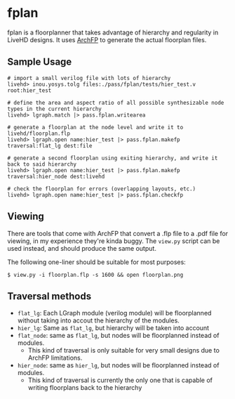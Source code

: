 # fplan

fplan is a floorplanner that takes advantage of hierarchy and regularity in LiveHD designs.  It uses [ArchFP](http://lava.cs.virginia.edu/archfp/) to generate the actual floorplan files.

## Sample Usage
```
# import a small verilog file with lots of hierarchy
livehd> inou.yosys.tolg files:./pass/fplan/tests/hier_test.v root:hier_test

# define the area and aspect ratio of all possible synthesizable node types in the current hierarchy
livehd> lgraph.match |> pass.fplan.writearea

# generate a floorplan at the node level and write it to livehd/floorplan.flp
livehd> lgraph.open name:hier_test |> pass.fplan.makefp traversal:flat_lg dest:file

# generate a second floorplan using exiting hierarchy, and write it back to said hierarchy
livehd> lgraph.open name:hier_test |> pass.fplan.makefp traversal:hier_node dest:livehd

# check the floorplan for errors (overlapping layouts, etc.)
livehd> lgraph.open name:hier_test |> pass.fplan.checkfp

```

## Viewing
There are tools that come with ArchFP that convert a .flp file to a .pdf file for viewing, in my experience they're kinda buggy.  The `view.py` script can be used instead, and should produce the same output.
  
The following one-liner should be suitable for most purposes:
```
$ view.py -i floorplan.flp -s 1600 && open floorplan.png
```

## Traversal methods
 - `flat_lg`: Each LGraph module (verilog module) will be floorplanned without taking into accout the hierarchy of the modules.
 - `hier_lg`: Same as `flat_lg`, but hierarchy will be taken into account
 - `flat_node`: same as `flat_lg`, but nodes will be floorplanned instead of modules.
    - This kind of traversal is only suitable for very small designs due to ArchFP limitations.
 - `hier_node`: same as `hier_lg`, but nodes will be floorplanned instead of modules.
    - This kind of traversal is currently the only one that is capable of writing floorplans back to the hierarchy
